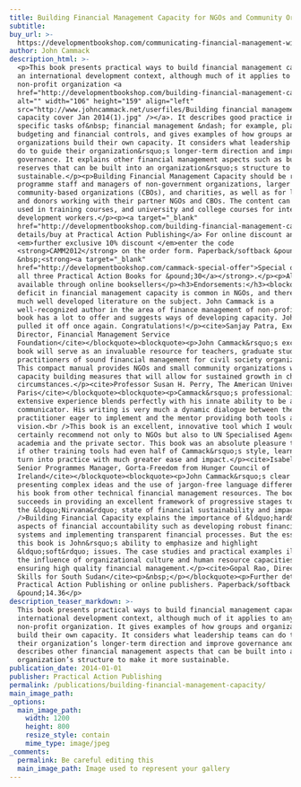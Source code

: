 ```yaml
---
title: Building Financial Management Capacity for NGOs and Community Organizations
subtitle:
buy_url: >-
  https://developmentbookshop.com/communicating-financial-management-with-non-finance-people-pb
author: John Cammack
description_html: >-
  <p>This book presents practical ways to build financial management capacity in
  an international development context, although much of it applies to any
  non-profit organization <a
  href="http://developmentbookshop.com/building-financial-management-capacity-for-ngos-and-community-organizations"><img
  alt="" width="106" height="159" align="left"
  src="http://www.johncammack.net/userfiles/Building financial management
  capacity cover Jan 2014(1).jpg" /></a>. It describes good practice in the
  specific tasks of&nbsp; financial management &ndash; for example, planning and
  budgeting and financial controls, and gives examples of how groups and
  organizations build their own capacity. It considers what leadership teams can
  do to guide their organization&rsquo;s longer-term direction and improve
  governance. It explains other financial management aspects such as building
  reserves that can be built into an organization&rsquo;s structure to make it
  sustainable.</p><p>Building Financial Management Capacity should be read by
  programme staff and managers of non-government organizations, larger
  community-based organizations (CBOs), and charities, as well as for large NGOs
  and donors working with their partner NGOs and CBOs. The content can also be
  used in training courses, and university and college courses for international
  development workers.</p><p><a target="_blank"
  href="http://developmentbookshop.com/building-financial-management-capacity-for-ngos-and-community-organizations">Further
  details/buy at Practical Action Publishing</a> For online discount and a
  <em>further exclusive 10% discount </em>enter the code
  <strong>CAMM2012</strong> on the order form. Paperback/softback &pound;14.36.
  &nbsp;<strong><a target="_blank"
  href="http://developmentbookshop.com/cammack-special-offer">Special offer: buy
  all three Practical Action Books for &pound;30</a></strong>.</p><p>Also
  available through online booksellers</p><h3>Endorsements:</h3><blockquote><p>A
  deficit in financial management capacity is common in NGOs, and there is not
  much well developed literature on the subject. John Cammack is a
  well-recognized author in the area of finance management of non-profits. This
  book has a lot to offer and suggests ways of developing capacity. John has
  pulled it off once again. Congratulations!</p><cite>Sanjay Patra, Executive
  Director, Financial Management Service
  Foundation</cite></blockquote><blockquote><p>John Cammack&rsquo;s excellent
  book will serve as an invaluable resource for teachers, graduate students and
  practitioners of sound financial management for civil society organizations.
  This compact manual provides NGOs and small community organizations with
  capacity building measures that will allow for sustained growth in challenging
  circumstances.</p><cite>Professor Susan H. Perry, The American University of
  Paris</cite></blockquote><blockquote><p>Cammack&rsquo;s professionalism and
  extensive experience blends perfectly with his innate ability to be a powerful
  communicator. His writing is very much a dynamic dialogue between the
  practitioner eager to implement and the mentor providing both tools and
  vision.<br />This book is an excellent, innovative tool which I would
  certainly recommend not only to NGOs but also to UN Specialised Agencies,
  academia and the private sector. This book was an absolute pleasure to read;
  if other training tools had even half of Cammack&rsquo;s style, learning would
  turn into practice with much greater ease and impact.</p><cite>Isabella Rae,
  Senior Programmes Manager, Gorta-Freedom from Hunger Council of
  Ireland</cite></blockquote><blockquote><p>John Cammack&rsquo;s clear style of
  presenting complex ideas and the use of jargon-free language differentiates
  his book from other technical financial management resources. The book
  succeeds in providing an excellent framework of progressive stages to attain
  the &ldquo;Nirvana&rdquo; state of financial sustainability and impact.<br
  />Building Financial Capacity explains the importance of &ldquo;hard&rdquo;
  aspects of financial accountability such as developing robust financial
  systems and implementing transparent financial processes. But the essence of
  this book is John&rsquo;s ability to emphasize and highlight
  &ldquo;soft&rdquo; issues. The case studies and practical examples illustrate
  the influence of organizational culture and human resource capacities on
  ensuring high quality financial management.</p><cite>Gopal Rao, Director,
  Skills for South Sudan</cite><p>&nbsp;</p></blockquote><p>Further details at
  Practical Action Publishing or online publishers. Paperback/softback
  &pound;14.36</p>
description_teaser_markdown: >-
  This book presents practical ways to build financial management capacity in an
  international development context, although much of it applies to any
  non-profit organization. It gives examples of how groups and organizations
  build their own capacity. It considers what leadership teams can do to guide
  their organization’s longer-term direction and improve governance and it
  describes other financial management aspects that can be built into an
  organization’s structure to make it more sustainable.
publication_date: 2014-01-01
publisher: Practical Action Publishing
permalink: /publications/building-financial-management-capacity/
main_image_path:
_options:
  main_image_path:
    width: 1200
    height: 800
    resize_style: contain
    mime_type: image/jpeg
_comments:
  permalink: Be careful editing this
  main_image_path: Image used to represent your gallery
---
```


